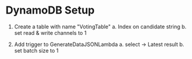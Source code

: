 # DynamoDB Setup

1. Create a table with name "VotingTable"
    a. Index on candidate string
    b. set read & write channels to 1

2. Add trigger to GenerateDataJSONLambda
    a. select -> Latest result
    b. set batch size to 1

